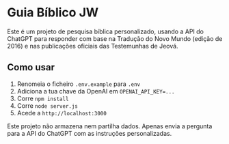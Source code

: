 # Guia Bíblico JW

Este é um projeto de pesquisa bíblica personalizado, usando a API do ChatGPT para responder com base na Tradução do Novo Mundo (edição de 2016) e nas publicações oficiais das Testemunhas de Jeová.

## Como usar

1. Renomeia o ficheiro `.env.example` para `.env`
2. Adiciona a tua chave da OpenAI em `OPENAI_API_KEY=...`
3. Corre `npm install`
4. Corre `node server.js`
5. Acede a `http://localhost:3000`

Este projeto não armazena nem partilha dados. Apenas envia a pergunta para a API do ChatGPT com as instruções personalizadas.

